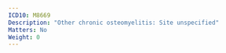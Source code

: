 ```yaml
---
ICD10: M8669
Description: "Other chronic osteomyelitis: Site unspecified"
Matters: No
Weight: 0
---
```

